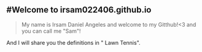 #Welcome to irsam022406.github.io
---
 >My name is Irsam Daniel Angeles and welcome to my Gitthub!<3
and you can call me "Sam"!

And I will share you the definitions in " Lawn Tennis".
